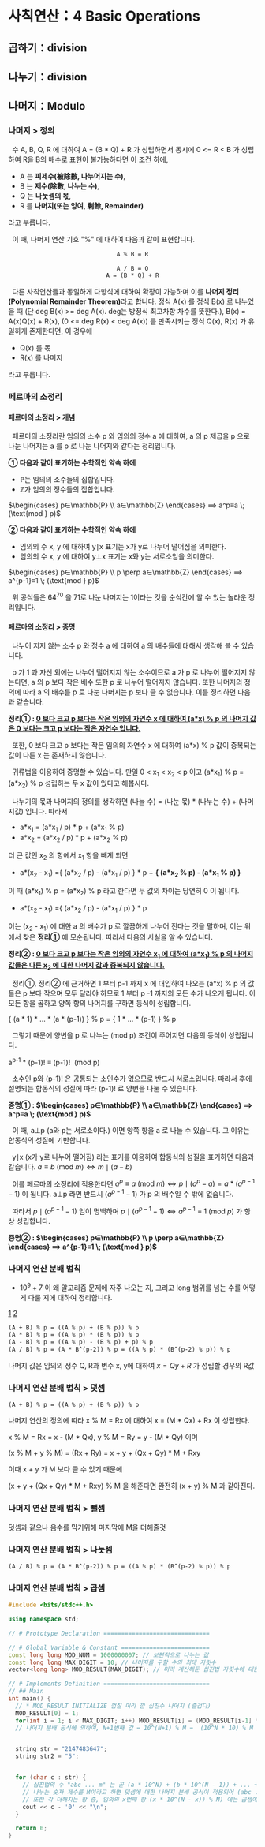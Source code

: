 # 사칙연산：4 Basic Operations

## 곱하기：division

## 나누기：division

## 나머지：Modulo

### 나머지 > 정의

&nbsp; 수 A, B, Q, R 에 대하여 A = (B \* Q) + R 가 성립하면서 동시에 0 <= R < B 가 성립하여 R을 B의 배수로 표현이 불가능하다면 이 조건 하에,

- A 는 <b>피제수(被除數, 나누어지는 수)</b>,
- B 는 <b>제수(除數, 나누는 수)</b>,
- Q 는 <b>나눗셈의 몫</b>,
- R 를 <b>나머지(또는 잉여, 剩餘, Remainder)</b>

라고 부릅니다.

&nbsp; 이 때, 나머지 연산 기호 "%" 에 대하여 다음과 같이 표현합니다.

<center>

```txt
A % B = R

A / B = Q
A = (B * Q) + R
```

</center>

&nbsp; 다른 사칙연산들과 동일하게 다항식에 대하여 확장이 가능하며 이를 <b>나머지 정리(Polynomial Remainder Theorem)</b>라고 합니다. 정식 A(x) 를 정식 B(x) 로 나누었을 때 (단 deg B(x) >= deg A(x). deg는 방정식 최고차항 차수를 뜻한다.), B(x) = A(x)Q(x) + R(x), (0 <= deg R(x) < deg A(x)) 를 만족시키는 정식 Q(x), R(x) 가 유일하게 존재한다면, 이 경우에

- Q(x) 를 몫
- R(x) 를 나머지

라고 부릅니다.

### 페르마의 소정리

#### 페르마의 소정리 > 개념

&nbsp; 페르마의 소정리란 임의의 소수 p 와 임의의 정수 a 에 대하여, a 의 p 제곱을 p 으로 나눈 나머지는 a 를 p 로 나눈 나머지와 같다는 정리입니다.

<b>① 다음과 같이 표기하는 수학적인 약속 하에</b>

- $\mathbb{P}$는 임의의 소수들의 집합입니다.
- $\mathbb{Z}$가 임의의 정수들의 집합입니다.

$\begin{cases} p∈\mathbb{P} \\ a∈\mathbb{Z} \end{cases} ⟹ a^p≡a \; (\text{mod } p)$

<b>② 다음과 같이 표기하는 수학적인 약속 하에</b>

- 임의의 수 x, y 에 대하여 y∣x 표기는 x가 y로 나누어 떨어짐을 의미한다.
- 임의의 수 x, y 에 대하여 y⊥x 표기는 x와 y는 서로소임을 의미한다.

$\begin{cases} p∈\mathbb{P} \\ p \perp a∈\mathbb{Z} \end{cases} ⟹ a^{p-1}≡1 \; (\text{mod } p)$

&nbsp; 위 공식들은 $64^{70}$ 을 $71$로 나눈 나머지는 1이라는 것을 순식간에 알 수 있는 놀라운 정리입니다.

#### 페르마의 소정리 > 증명

&nbsp; 나누어 지지 않는 소수 p 와 정수 a 에 대하여 a 의 배수들에 대해서 생각해 볼 수 있습니다.

&nbsp; p 가 1 과 자신 외에는 나누어 떨어지지 않는 소수이므로 a 가 p 로 나누어 떨어지지 않는다면, a 의 p 보다 작은 배수 또한 p 로 나누어 떨어지지 않습니다. 또한 나머지의 정의에 따라 a 의 배수를 p 로 나눈 나머지는 p 보다 클 수 없습니다. 이를 정리하면 다음과 같습니다.

<b>정리① : <u>0 보다 크고 p 보다는 작은 임의의 자연수 x 에 대하여 (a\*x) % p 의 나머지 값은 0 보다는 크고 p 보다는 작은 자연수 입니다.</b></u>

&nbsp; 또한, 0 보다 크고 p 보다는 작은 임의의 자연수 x 에 대하여 (a\*x) % p 값이 중복되는 값이 다른 x 는 존재하지 않습니다.

&nbsp; 귀류법을 이용하여 증명할 수 있습니다. 만일 0 < x<sub>1</sub> < x<sub>2</sub> < p 이고 (a\*x<sub>1</sub>) % p = (a\*x<sub>2</sub>) % p 성립하는 두 x 값이 있다고 해봅시다.

&nbsp; 나누기의 몫과 나머지의 정의를 생각하면 (나눌 수) = (나눈 몫) \* (나누는 수) + (나머지값) 입니다. 따라서

- a\*x<sub>1</sub> = (a\*x<sub>1</sub> / p) \* p + (a\*x<sub>1</sub> % p)
- a\*x<sub>2</sub> = (a\*x<sub>2</sub> / p) \* p + (a\*x<sub>2</sub> % p)

더 큰 값인 x<sub>2</sub> 의 항에서 x<sub>1</sub> 항을 빼게 되면

- a\*(x<sub>2</sub> - x<sub>1</sub>) ={ (a\*x<sub>2</sub> / p) - (a\*x<sub>1</sub> / p) } \* p + <b>{ (a\*x<sub>2</sub> % p) - (a\*x<sub>1</sub> % p) }</b>

이 때 (a\*x<sub>1</sub>) % p = (a\*x<sub>2</sub>) % p 라고 한다면 두 값의 차이는 당연히 0 이 됩니다.

- a\*(x<sub>2</sub> - x<sub>1</sub>) ={ (a\*x<sub>2</sub> / p) - (a\*x<sub>1</sub> / p) } \* p

이는 (x<sub>2</sub> - x<sub>1</sub>) 에 대한 a 의 배수가 p 로 깔끔하게 나누어 진다는 것을 말하며, 이는 위에서 찾은 <b>정리①</b> 에 모순됩니다. 따라서 다음의 사실을 알 수 있습니다.

<b>정리② : <u>0 보다 크고 p 보다는 작은 임의의 자연수 x<sub>1</sub> 에 대하여 (a\*x<sub>1</sub>) % p 의 나머지 값들은 다른 x<sub>2</sub> 에 대한 나머지 값과 중복되지 않습니다.</b></u>

&nbsp; 정리①, 정리② 에 근거하면 1 부터 p-1 까지 x 에 대입하여 나오는 (a\*x) % p 의 값들은 p 보다 작으며 모두 달라야 하므로 1 부터 p -1 까지의 모든 수가 나오게 됩니다. 이 모든 항을 곱하고 양쪽 항의 나머지를 구하면 등식이 성립합니다.

{ (a \* 1) \* ... \* (a \* (p-1)) } % p = { 1 \* ... \* (p-1) } % p

&nbsp; 그렇기 때문에 양변을 p 로 나누는 (mod p) 조건이 주어지면 다음의 등식이 성립됩니다.

a<sup>p-1</sup> \* (p-1)! ≡ (p-1)!&nbsp;&nbsp;(mod p)

&nbsp; 소수인 p와 (p-1)! 은 공통되는 소인수가 없으므로 반드시 서로소입니다. 따라서 후에 설명되는 합동식의 성질에 따라 (p-1)! 로 양변을 나눌 수 있습니다.

<b>증명① : $\begin{cases} p∈\mathbb{P} \\ a∈\mathbb{Z} \end{cases} ⟹ a^p≡a \; (\text{mod } p)$</b>

&nbsp; 이 때, a⊥p (a와 p는 서로소이다.) 이면 양쪽 항을 a 로 나눌 수 있습니다. 그 이유는 합동식의 성질에 기반합니다.

&nbsp; y∣x (x가 y로 나누어 떨어짐) 라는 표기를 이용하여 합동식의 성질을 표기하면 다음과 같습니다. $a \equiv b \; (\text{mod } m) \iff m \mid (a - b)$

&nbsp; 이를 페르마의 소정리에 적용한다면 $a^p \equiv a \; (\text{mod } m) \iff p \mid (a^p - a) = a * (a^{p-1} - 1)$ 이 됩니다. a⊥p 라면 반드시 $(a^{p-1} - 1)$ 가 p 의 배수일 수 밖에 없습니다.

&nbsp; 따라서 $p \mid (a^{p-1} - 1)$ 임이 명백하며 $p \mid (a^{p-1} - 1) \iff a^{p-1} \equiv 1 \; (\text{mod } p)$ 가 항상 성립합니다.

<b>증명② : $\begin{cases} p∈\mathbb{P} \\ p \perp a∈\mathbb{Z} \end{cases} ⟹ a^{p-1}≡1 \; (\text{mod } p)$</b>

### 나머지 연산 분배 법칙

- $10^9 + 7$ 이 왜 알고리즘 문제에 자주 나오는 지, 그리고 long 범위를 넘는 수를 어떻게 다룰 지에 대하여 정리합니다.

[1](https://velog.io/@gidskql6671/%EB%82%98%EB%A8%B8%EC%A7%80Modulo-%EC%97%B0%EC%82%B0-%EB%B6%84%EB%B0%B0%EB%B2%95%EC%B9%99)
[2](https://velog.io/@brucehan/%ED%81%B0-%EC%88%98%EC%97%90%EC%84%9C-%EB%82%98%EB%A8%B8%EC%A7%80-%EA%B5%AC%ED%95%98%EB%8A%94-%EB%B0%A9%EB%B2%95)

```txt
(A + B) % p = ((A % p) + (B % p)) % p
(A * B) % p = ((A % p) * (B % p)) % p
(A - B) % p = ((A % p) - (B % p) + p) % p
(A / B) % p = (A * B^(p-2)) % p = ((A % p) * (B^(p-2) % p)) % p
```

나머지 값은 임의의 정수 Q, R과 변수 x, y에 대하여 $x = Qy + R$ 가 성립할 경우의 R값

### 나머지 연산 분배 법칙 > 덧셈

```text
(A + B) % p = ((A % p) + (B % p)) % p
```

나머지 연산의 정의에 따라 x % M = Rx 에 대하여 x = (M \* Qx) + Rx 이 성립한다.

x % M = Rx = x - (M \* Qx), y % M = Ry = y - (M \* Qy) 이며

(x % M + y % M) = (Rx + Ry) = x + y + (Qx + Qy) \* M + Rxy

이때 x + y 가 M 보다 클 수 있기 때문에

(x + y + (Qx + Qy) \* M + Rxy) % M 을 해준다면 완전히 (x + y) % M 과 같아진다.

### 나머지 연산 분배 법칙 > 뺄셈

덧셈과 같으나 음수를 막기위해 마지막에 M을 더해줄것

### 나머지 연산 분배 법칙 > 나눗셈

```txt
(A / B) % p = (A * B^(p-2)) % p = ((A % p) * (B^(p-2) % p)) % p
```

### 나머지 연산 분배 법칙 > 곱셈

```cpp
#include <bits/stdc++.h>

using namespace std;

// # Prototype Declaration ==============================

// # Global Variable & Constant =========================
const long long MOD_NUM = 1000000007; // 보편적으로 나누는 값
const long long MAX_DIGIT = 10; // 나머지를 구할 수의 최대 자릿수
vector<long long> MOD_RESULT(MAX_DIGIT); // 미리 계산해둔 십진법 자릿수에 대한 MOD_NUM 나머지

// # Implements Definition ==============================
// ## Main
int main() {
  // * MOD_RESULT INITIALIZE 껍질 미리 깐 십진수 나머지 (즐겁다)
  MOD_RESULT[0] = 1;
  for(int i = 1; i < MAX_DIGIT; i++) MOD_RESULT[i] = (MOD_RESULT[i-1] * 10) % MOD_NUM;
  // 나머지 분배 공식에 의하여, N+1번째 값 = 10^(N+1) % M =  (10^N * 10) % M = ((10^N % M) * (10 % M)) % M = ((n번째 값) * 10) % M


  string str = "2147483647";
  string str2 = "5";


  for (char c : str) {
    // 십진법의 수 "abc ... m" 는 곧 (a * 10^N) + (b * 10^(N - 1)) + ... + (m * 10^(0)) 와 같으며,
    // 나누는 숫자 제수를 M이라고 하면 덧셈에 대한 나머지 분배 공식이 적용되어 (abc ... m) % M = (((a * 10^N) % M) + (b * 10^(N - 1)) % M) + ... + ((m * 10^(0) % M)) % M 과 같다.
    // 또한 각 더해지는 항 중, 임의의 x번째 항 (x * 10^(N - x)) % M) 에는 곱셈에 대한 분배 공식이 적용되어 (x * 10^(N - x)) % M) = ((x % M) * (십진법 N-x 자릿수의 나머지값)) % M
    cout << c - '0' << "\n";
  }

  return 0;
}
```
